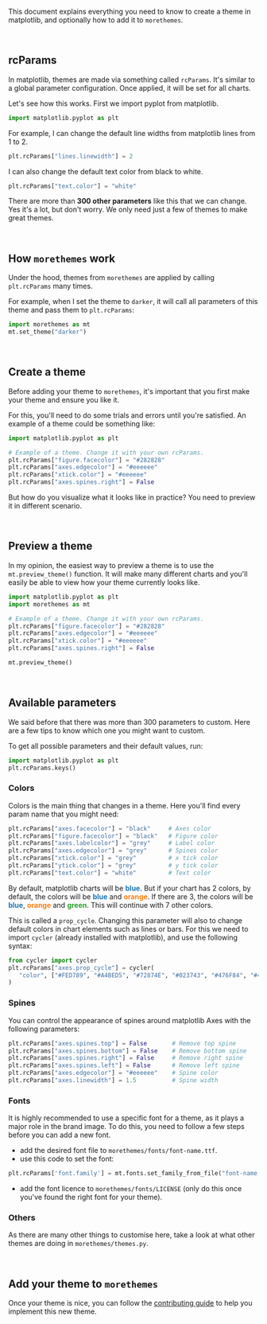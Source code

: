 This document explains everything you need to know to create a theme in matplotlib, and optionally how to add it to `morethemes`.

<br>

## rcParams

In matplotlib, themes are made via something called `rcParams`. It's similar to a global parameter configuration. Once applied, it will be set for all charts.

Let's see how this works. First we import pyplot from matplotlib.

```python
import matplotlib.pyplot as plt
```

For example, I can change the default line widths from matplotlib lines from 1 to 2.

```python
plt.rcParams["lines.linewidth"] = 2
```

I can also change the default text color from black to white.

```python
plt.rcParams["text.color"] = "white"
```

There are more than **300 other parameters** like this that we can change. Yes it's a lot, but don't worry. We only need just a few of themes to make great themes.

<br>

## How `morethemes` work

Under the hood, themes from `morethemes` are applied by calling `plt.rcParams` many times.

For example, when I set the theme to `darker`, it will call all parameters of this theme and pass them to `plt.rcParams`:

```python
import morethemes as mt
mt.set_theme("darker")
```

<br>

## Create a theme

Before adding your theme to `morethemes`, it's important that you first make your theme and ensure you like it.

For this, you'll need to do some trials and errors until you're satisfied. An example of a theme could be something like:

```python
import matplotlib.pyplot as plt

# Example of a theme. Change it with your own rcParams.
plt.rcParams["figure.facecolor"] = "#282828"
plt.rcParams["axes.edgecolor"] = "#eeeeee"
plt.rcParams["xtick.color"] = "#eeeeee"
plt.rcParams["axes.spines.right"] = False
```

But how do you visualize what it looks like in practice? You need to preview it in different scenario.

<br>

## Preview a theme

In my opinion, the easiest way to preview a theme is to use the `mt.preview_theme()` function. It will make many different charts and you'll easily be able to view how your theme currently looks like.

```python
import matplotlib.pyplot as plt
import morethemes as mt

# Example of a theme. Change it with your own rcParams.
plt.rcParams["figure.facecolor"] = "#282828"
plt.rcParams["axes.edgecolor"] = "#eeeeee"
plt.rcParams["xtick.color"] = "#eeeeee"
plt.rcParams["axes.spines.right"] = False

mt.preview_theme()
```

<br>

## Available parameters

We said before that there was more than 300 parameters to custom. Here are a few tips to know which one you might want to custom.

To get all possible parameters and their default values, run:

```python
import matplotlib.pyplot as plt
plt.rcParams.keys()
```

### Colors

Colors is the main thing that changes in a theme. Here you'll find every param name that you might need:

```python
plt.rcParams["axes.facecolor"] = "black"     # Axes color
plt.rcParams["figure.facecolor"] = "black"   # Figure color
plt.rcParams["axes.labelcolor"] = "grey"     # Label color
plt.rcParams["axes.edgecolor"] = "grey"      # Spines color
plt.rcParams["xtick.color"] = "grey"         # x tick color
plt.rcParams["ytick.color"] = "grey"         # y tick color
plt.rcParams["text.color"] = "white"         # Text color
```

By default, matplotlib charts will be <span style="color: #1f77b4;">**blue**</span>. But if your chart has 2 colors, by default, the colors will be <span style="color: #1f77b4;">**blue**</span> and <span style="color: #ff7f0e;">**orange**</span>. If there are 3, the colors will be <span style="color: #1f77b4;">**blue**</span>, <span style="color: #ff7f0e;">**orange**</span> and <span style="color: #2ca02c;">**green**</span>. This will continue with 7 other colors.

This is called a `prop_cycle`. Changing this parameter will also to change default colors in chart elements such as lines or bars. For this we need to import `cycler` (already installed with matplotlib), and use the following syntax:

```python
from cycler import cycler
plt.rcParams["axes.prop_cycle"] = cycler(
   "color", ["#FED789", "#A4BED5", "#72874E", "#023743", "#476F84", "#453947"]
)
```

### Spines

You can control the appearance of spines around matplotlib Axes with the following parameters:

```python
plt.rcParams["axes.spines.top"] = False       # Remove top spine
plt.rcParams["axes.spines.bottom"] = False    # Remove bottom spine
plt.rcParams["axes.spines.right"] = False     # Remove right spine
plt.rcParams["axes.spines.left"] = False      # Remove left spine
plt.rcParams["axes.edgecolor"] = "#eeeeee"    # Spine color
plt.rcParams["axes.linewidth"] = 1.5          # Spine width
```

### Fonts

It is highly recommended to use a specific font for a theme, as it plays a major role in the brand image. To do this, you need to follow a few steps before you can add a new font.

- add the desired font file to `morethemes/fonts/font-name.ttf`.
- use this code to set the font:

```python
plt.rcParams['font.family'] = mt.fonts.set_family_from_file("font-name.ttf")
```

- add the font licence to `morethemes/fonts/LICENSE` (only do this once you've found the right font for your theme).

### Others

As there are many other things to customise here, take a look at what other themes are doing in `morethemes/themes.py`.

<br>

## Add your theme to `morethemes`

Once your theme is nice, you can follow the [contributing guide](../contributing) to help you implement this new theme.

<br><br>
